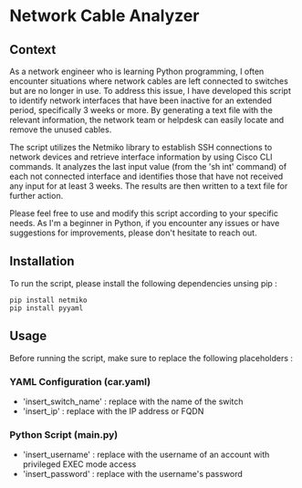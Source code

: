 # Network Cable Analyzer

## Context

As a network engineer who is learning Python programming, I often encounter situations where network cables are left connected to switches but are no longer in use. To address this issue, I have developed this script to identify network interfaces that have been inactive for an extended period, specifically 3 weeks or more. By generating a text file with the relevant information, the network team or helpdesk can easily locate and remove the unused cables.

The script utilizes the Netmiko library to establish SSH connections to network devices and retrieve interface information by using Cisco CLI commands. It analyzes the last input value (from the 'sh int' command) of each not connected interface and identifies those that have not received any input for at least 3 weeks. The results are then written to a text file for further action.

Please feel free to use and modify this script according to your specific needs. As I'm a beginner in Python, if you encounter any issues or have suggestions for improvements, please don't hesitate to reach out.

## Installation

To run the script, please install the following dependencies unsing pip :

```
pip install netmiko
pip install pyyaml
```

## Usage

Before running the script, make sure to replace the following placeholders :

### YAML Configuration (car.yaml)

- 'insert_switch_name' : replace with the name of the switch
- 'insert_ip' : replace with the IP address or FQDN

### Python Script (main.py)

- 'insert_username' : replace with the username of an account with privileged EXEC mode access
- 'insert_password' : replace with the username's password
